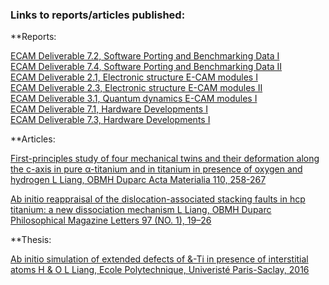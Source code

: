 ### Links to reports/articles published:

**Reports:

[ECAM Deliverable 7.2, Software Porting and Benchmarking Data I](https://zenodo.org/record/1191428)  
[ECAM Deliverable 7.4, Software Porting and Benchmarking Data II](https://zenodo.org/record/1210094)  
[ECAM Deliverable 2.1, Electronic structure E-CAM modules I](https://zenodo.org/record/1185170)  
[ECAM Deliverable 2.3, Electronic structure E-CAM modules II](https://zenodo.org/record/1207633)  
[ECAM Deliverable 3.1, Quantum dynamics E-CAM modules I](https://zenodo.org/record/1191081)  
[ECAM Deliverable 7.1, Hardware Developments I](https://zenodo.org/record/929533)  
[ECAM Deliverable 7.3, Hardware Developments I](https://zenodo.org/record/1207613)  

**Articles:

[First-principles study of four mechanical twins and their deformation along the c-axis in pure α-titanium
and in titanium in presence of oxygen and hydrogen
L Liang, OBMH Duparc
Acta Materialia 110, 258-267](https://www.sciencedirect.com/science/article/abs/pii/S1359645416301677)

[Ab initio reappraisal of the dislocation-associated stacking faults in hcp titanium: a new dissociation
mechanism
L Liang, OBMH Duparc
Philosophical Magazine Letters 97 (NO. 1), 19–26](http://adsabs.harvard.edu/abs/2017PMagL..97...19L)

**Thesis:

[Ab initio simulation of extended defects of &-Ti in presence of interstitial atoms H & O
L Liang, Ecole Polytechnique, Univeristé Paris-Saclay, 2016](https://hal-polytechnique.archives-ouvertes.fr/tel-01355132v1)
